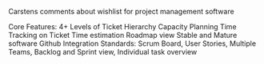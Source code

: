Carstens comments about wishlist for project management software

Core Features:
4+ Levels of Ticket Hierarchy
Capacity Planning
Time Tracking on Ticket
Time estimation
Roadmap view
Stable and Mature software
Github Integration
Standards: Scrum Board, User Stories, Multiple Teams, Backlog and Sprint view, Individual task overview
